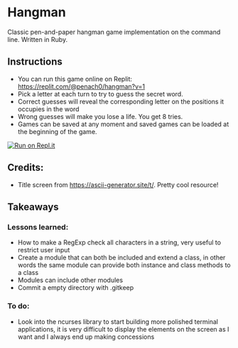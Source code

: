# Hangman
Classic pen-and-paper hangman game implementation on the command line. Written in Ruby.

## Instructions

- You can run this game online on Replit: https://replit.com/@penach0/hangman?v=1
- Pick a letter at each turn to try to guess the secret word.
- Correct guesses will reveal the corresponding letter on the positions it occupies in
the word
- Wrong guesses will make you lose a life. You get 8 tries.
- Games can be saved at any moment and saved games can be loaded at the beginning of
the game.

[![Run on Repl.it](https://replit.com/badge/github/penach0/hangman)](https://replit.com/new/github/penach0/hangman)

## Credits:

- Title screen from https://ascii-generator.site/t/. Pretty cool resource!

## Takeaways


### Lessons learned:

- How to make a RegExp check all characters in a string, very useful to restrict user input
- Create a module that can both be included and extend a class, in other words the same 
module can provide both instance and class methods to a class
- Modules can include other modules
- Commit a empty directory with .gitkeep

### To do:

- Look into the ncurses library to start building more polished terminal applications, it is
very difficult to display the elements on the screen as I want and I always end up making
concessions